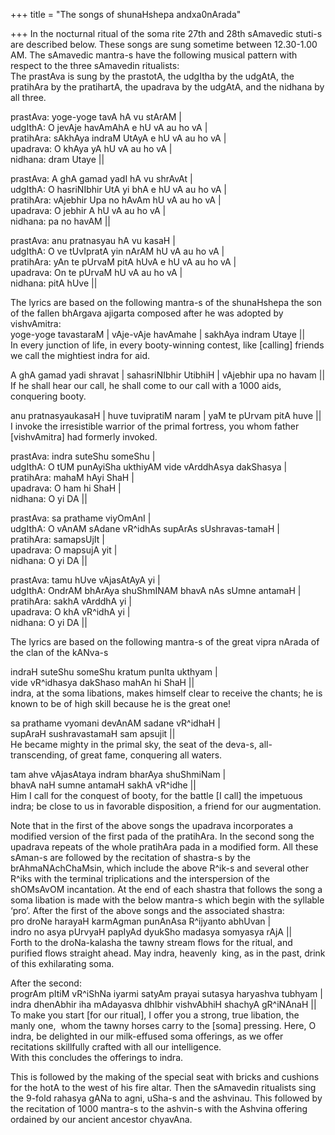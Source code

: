 +++
title = "The songs of shunaHshepa andxa0nArada"

+++
In the nocturnal ritual of the soma rite 27th and 28th sAmavedic stuti-s
are described below. These songs are sung sometime between 12.30-1.00
AM. The sAmavedic mantra-s have the following musical pattern with
respect to the three sAmavedin ritualists:  
The prastAva is sung by the prastotA, the udgItha by the udgAtA, the
pratihAra by the pratihartA, the upadrava by the udgAtA, and the nidhana
by all three.

prastAva: yoge-yoge tavA hA vu stArAM |  
udgIthA: O jevAje havAmAhA e hU vA au ho vA |  
pratihAra: sAkhAya indraM UtAyA e hU vA au ho vA |  
upadrava: O khAya yA hU vA au ho vA |  
nidhana: dram Utaye ||

prastAva: A ghA gamad yadI hA vu shrAvAt |  
udgIthA: O hasriNIbhir UtA yi bhA e hU vA au ho vA |  
pratihAra: vAjebhir Upa no hAvAm hU vA au ho vA |  
upadrava: O jebhir A hU vA au ho vA |  
nidhana: pa no havAM ||

prastAva: anu pratnasyau hA vu kasaH |  
udgIthA: O ve tUvIpratA yin nArAM hU vA au ho vA |  
pratihAra: yAn te pUrvaM pitA hUvA e hU vA au ho vA |  
upadrava: On te pUrvaM hU vA au ho vA |  
nidhana: pitA hUve ||

The lyrics are based on the following mantra-s of the shunaHshepa the
son of the fallen bhArgava ajigarta composed after he was adopted by
vishvAmitra:  
yoge-yoge tavastaraM | vAje-vAje havAmahe | sakhAya indram Utaye ||  
In every junction of life, in every booty-winning contest, like
\[calling\] friends we call the mightiest indra for aid.

A ghA gamad yadi shravat | sahasriNIbhir UtibhiH | vAjebhir upa no havam
||  
If he shall hear our call, he shall come to our call with a 1000 aids,
conquering booty.

anu pratnasyaukasaH | huve tuvipratiM naram | yaM te pUrvam pitA huve
||  
I invoke the irresistible warrior of the primal fortress, you whom
father \[vishvAmitra\] had formerly invoked.

prastAva: indra suteShu someShu |  
udgIthA: O tUM punAyiSha ukthiyAM vide vArddhAsya dakShasya |  
pratihAra: mahaM hAyi ShaH |  
upadrava: O ham hi ShaH |  
nidhana: O yi DA ||

prastAva: sa prathame viyOmAnI |  
udgIthA: O vAnAM sAdane vR^idhAs supArAs sUshravas-tamaH |  
pratihAra: samapsUjIt |  
upadrava: O mapsujA yit |  
nidhana: O yi DA ||

prastAva: tamu hUve vAjasAtAyA yi |  
udgIthA: OndrAM bhArAya shuShmINAM bhavA nAs sUmne antamaH |  
pratihAra: sakhA vArddhA yi |  
upadrava: O khA vR^idhA yi |  
nidhana: O yi DA ||

The lyrics are based on the following mantra-s of the great vipra nArada
of the clan of the kANva-s

indraH suteShu someShu kratum punIta ukthyam |  
vide vR^idhasya dakShaso mahAn hi ShaH ||  
indra, at the soma libations, makes himself clear to receive the chants;
he is known to be of high skill because he is the great one\!

sa prathame vyomani devAnAM sadane vR^idhaH |  
supAraH sushravastamaH sam apsujit ||  
He became mighty in the primal sky, the seat of the deva-s,
all-transcending, of great fame, conquering all waters.

tam ahve vAjasAtaya indram bharAya shuShmiNam |  
bhavA naH sumne antamaH sakhA vR^idhe ||  
Him I call for the conquest of booty, for the battle \[I call\] the
impetuous indra; be close to us in favorable disposition, a friend for
our augmentation.

Note that in the first of the above songs the upadrava incorporates a
modified version of the first pada of the pratihAra. In the second song
the upadrava repeats of the whole pratihAra pada in a modified form. All
these sAman-s are followed by the recitation of shastra-s by the
brAhmaNAchChaMsin, which include the above R^ik-s and several other
R^iks with the terminal triplications and the interspersion of the
shOMsAvOM incantation. At the end of each shastra that follows the song
a soma libation is made with the below mantra-s which begin with the
syllable ‘pro’. After the first of the above songs and the associated
shastra:  
pro droNe harayaH karmAgman punAnAsa R^ijyanto abhUvan |  
indro no asya pUrvyaH papIyAd dyukSho madasya somyasya rAjA ||  
Forth to the droNa-kalasha the tawny stream flows for the ritual, and
purified flows straight ahead. May indra, heavenly  king, as in the
past, drink of this exhilarating soma.

After the second:  
progrAm pItiM vR^iShNa iyarmi satyAm prayai sutasya haryashva tubhyam
|  
indra dhenAbhir iha mAdayasva dhIbhir vishvAbhiH shachyA gR^iNAnaH ||  
To make you start \[for our ritual\], I offer you a strong, true
libation, the manly one,  whom the tawny horses carry to the \[soma\]
pressing. Here, O indra, be delighted in our milk-effused soma
offerings, as we offer recitations skillfully crafted with all our
intelligence.  
With this concludes the offerings to indra.

This is followed by the making of the special seat with bricks and
cushions for the hotA to the west of his fire altar. Then the sAmavedin
ritualists sing the 9-fold rahasya gANa to agni, uSha-s and the
ashvinau. This followed by the recitation of 1000 mantra-s to the
ashvin-s with the Ashvina offering ordained by our ancient ancestor
chyavAna.
